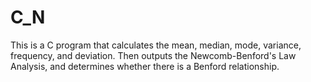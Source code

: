 # C_N
This is a C program that calculates the mean, median, mode, variance, frequency, and deviation. Then outputs the Newcomb-Benford's Law Analysis, and determines whether there is a Benford relationship.
